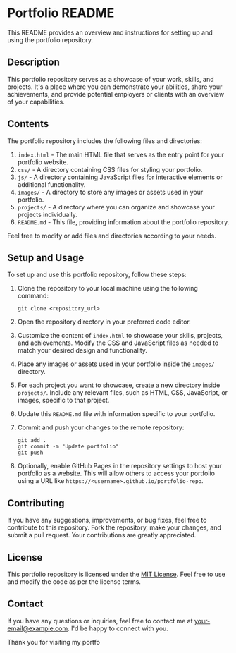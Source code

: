 # Portfolio README

This README provides an overview and instructions for setting up and using the portfolio repository.

## Description

This portfolio repository serves as a showcase of your work, skills, and projects. It's a place where you can demonstrate your abilities, share your achievements, and provide potential employers or clients with an overview of your capabilities.

## Contents

The portfolio repository includes the following files and directories:

1. `index.html` - The main HTML file that serves as the entry point for your portfolio website.
2. `css/` - A directory containing CSS files for styling your portfolio.
3. `js/` - A directory containing JavaScript files for interactive elements or additional functionality.
4. `images/` - A directory to store any images or assets used in your portfolio.
5. `projects/` - A directory where you can organize and showcase your projects individually.
6. `README.md` - This file, providing information about the portfolio repository.

Feel free to modify or add files and directories according to your needs.

## Setup and Usage

To set up and use this portfolio repository, follow these steps:

1. Clone the repository to your local machine using the following command:

   ```shell
   git clone <repository_url>
   ```

2. Open the repository directory in your preferred code editor.

3. Customize the content of `index.html` to showcase your skills, projects, and achievements. Modify the CSS and JavaScript files as needed to match your desired design and functionality.

4. Place any images or assets used in your portfolio inside the `images/` directory.

5. For each project you want to showcase, create a new directory inside `projects/`. Include any relevant files, such as HTML, CSS, JavaScript, or images, specific to that project.

6. Update this `README.md` file with information specific to your portfolio.

7. Commit and push your changes to the remote repository:

   ```shell
   git add .
   git commit -m "Update portfolio"
   git push
   ```

8. Optionally, enable GitHub Pages in the repository settings to host your portfolio as a website. This will allow others to access your portfolio using a URL like `https://<username>.github.io/portfolio-repo`.

## Contributing

If you have any suggestions, improvements, or bug fixes, feel free to contribute to this repository. Fork the repository, make your changes, and submit a pull request. Your contributions are greatly appreciated.

## License

This portfolio repository is licensed under the [MIT License](LICENSE.md). Feel free to use and modify the code as per the license terms.

## Contact

If you have any questions or inquiries, feel free to contact me at <your-email@example.com>. I'd be happy to connect with you.

Thank you for visiting my portfo
